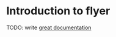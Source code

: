# Introduction to flyer

TODO: write [great documentation](http://jacobian.org/writing/great-documentation/what-to-write/)
